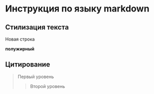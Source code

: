 # Инструкция по языку markdown

## Стилизация текста

Новая строка

**полужирный**

## Цитирование
> Первый уровень
>> Второй уровень